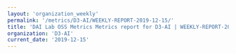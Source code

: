 ```yaml
---
layout: 'organization_weekly'
permalink: '/metrics/D3-AI/WEEKLY-REPORT-2019-12-15/'
title: 'DAI Lab OSS Metrics Metrics report for D3-AI | WEEKLY-REPORT-2019-12-15'
organization: 'D3-AI'
current_date: '2019-12-15'
---
```

